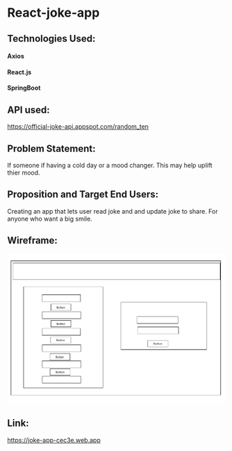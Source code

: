# React-joke-app


## Technologies Used:
#### Axios 
#### React.js
#### SpringBoot


## API used:
https://official-joke-api.appspot.com/random_ten

## Problem Statement:
If someone if having a cold day or a mood changer. This may help uplift thier mood.

## Proposition and Target End Users:
Creating an app that lets user read joke and and update joke to share. For anyone who want a big smile.


## Wireframe:
![Main Page](./Wireframe/wireframe.png)

## Link:
https://joke-app-cec3e.web.app

